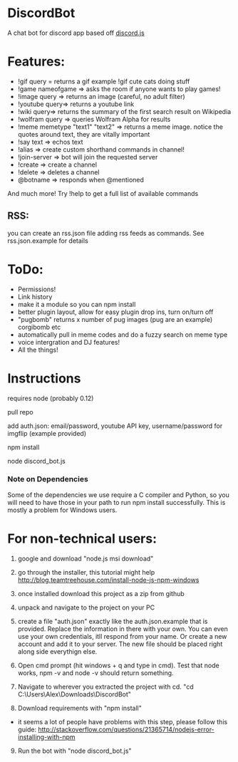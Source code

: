 # DiscordBot
A chat bot for discord app based off <a href="https://github.com/hydrabolt/discord.js/">discord.js</a>

# Features:
- !gif query = returns a gif example !gif cute cats doing stuff
- !game nameofgame => asks the room if anyone wants to play games!
- !image query => returns an image (careful, no adult filter)
- !youtube query=> returns a youtube link
- !wiki query=> returns the summary of the first search result on Wikipedia
- !wolfram query => queries Wolfram Alpha for results
- !meme memetype "text1" "text2" => returns a meme image. notice the quotes around text, they are vitally important
- !say text => echos text
- !alias => create custom shorthand commands in channel!
- !join-server => bot will join the requested server
- !create => create a channel
- !delete => deletes a channel
- @botname => responds when @mentioned

And much more! Try !help to get a full list of available commands

## RSS:
you can create an rss.json file adding rss feeds as commands. See rss.json.example for details

# ToDo:
- Permissions!
- Link history
- make it a module so you can npm install
- better plugin layout, allow for easy plugin drop ins, turn on/turn off
- "pugbomb" returns x number of pug images (pug are an example) corgibomb etc
- automatically pull in meme codes and do a fuzzy search on meme type
- voice intergration and DJ features!
- All the things!

# Instructions

requires node (probably 0.12)

pull repo

add auth.json: email/password, youtube API key, username/password for imgflip (example provided)

npm install

node discord_bot.js

### Note on Dependencies

Some of the dependencies we use require a C compiler and Python, so you will
need to have those in your path to run npm install successfully. This is mostly a problem for Windows users.

# For non-technical users:

1) google and download "node.js msi download"

2) go through the installer, this tutorial might help http://blog.teamtreehouse.com/install-node-js-npm-windows

3) once installed download this project as a zip from github

4) unpack and navigate to the project on your PC

5) create a file "auth.json" exactly like the auth.json.example that is provided. Replace the information in there with your own.  You can even use your own credentials, itll respond from your name. Or create a new account and add it to your server. The new file should be placed right along side everythign else.

6) Open cmd prompt (hit windows + q and type in cmd). Test that node works, npm -v and node -v should return something.

7) Navigate to wherever you extracted the project with cd. "cd C:\Users\Alex\Downloads\DiscordBot\"

8) Download requirements with "npm install"
- it seems a lot of people have problems with this step, please follow this guide: http://stackoverflow.com/questions/21365714/nodejs-error-installing-with-npm

9) Run the bot with "node discord_bot.js"
